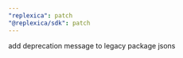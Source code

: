 ```yaml
---
"replexica": patch
"@replexica/sdk": patch
---
```


add deprecation message to legacy package jsons

